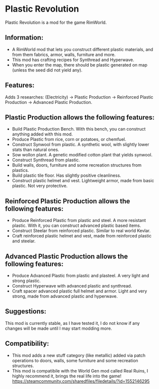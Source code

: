 # Plastic Revolution
Plastic Revolution is a mod for the game RimWorld.

## Information:
*	A RimWorld mod that lets you construct different plastic materials, and from them fabrics, armor, walls, furniture and more.
*	This mod has crafting recipes for Synthread and Hyperwave.
*	When you enter the map, there should be plastic generated on map (unless the seed did not yield any).

## Features:
Adds 3 researches: (Electricity) -> Plastic Production -> Reinforced Plastic Production -> Advanced Plastic Production.

## Plastic Production allows the following features:
* Build Plastic Production Bench. With this bench, you can construct anything added with this mod.
*	Produce Plastic from rice, corn or potatoes, or chemfuel.
*	Construct Synwool from plastic. A synthetic wool, with slightly lower stats than natural ones.
*	Sow wollon plant. A genetic modified cotton plant that yields synwool.
*	Construct Synthread from plastic.
*	Build walls, doors, furniture and some recreation structures from plastics.
*	Build plastic tile floor. Has slightly positive cleanliness.
*	Construct plastic helmet and vest. Lightweight armor, made from basic plastic. Not very protective.


## Reinforced Plastic Production allows the following features:
*	Produce Reinforced Plastic from plastic and steel. A more resistant plastic.
With it, you can construct advanced plastic based items.
*	Construct Steelar from reinforced plastic. Similar to real world Kevlar.
*	Craft reinforced plastic helmet and vest, made from reinforced plastic and steelar.

## Advanced Plastic Production allows the following features:
*	Produce Advanced Plastic from plastic and plasteel. A very light and strong plastic.
*	Construct Hyperwave with advanced plastic and synthread.
*	Craft spacer advanced plastic full helmet and armor. Light and very strong, made from advanced plastic and hyperwave.

## Suggestions:
This mod is currently stable, as I have tested it, I do not know if any changes will be made until I may start modding more.

## Compatibility:
*	This mod adds a new stuff category (like metallic) added via patch operations to doors, walls, some furniture and some recreation structures.
* This mod is compatibile with the World Gen mod called Real Ruins, I highly recommend it, brings the real life into the game!
https://steamcommunity.com/sharedfiles/filedetails/?id=1552146295
